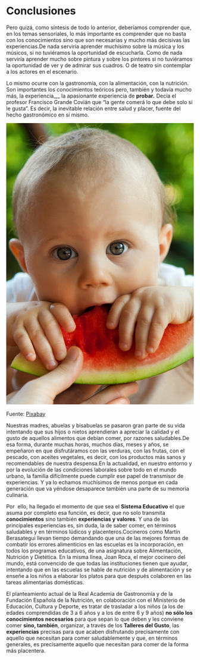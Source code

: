 # Conclusiones

Pero quizá, como síntesis de todo lo anterior, deberíamos comprender que, en los temas sensoriales, lo más importante es comprender que no basta con los conocimientos sino que son necesarias y mucho más decisivas las experiencias.De nada serviría aprender muchísimo sobre la música y los músicos, si no tuviéramos la oportunidad de escucharla. Como de nada serviría aprender mucho sobre pintura y sobre los pintores si no tuviéramos la oportunidad de ver y de admirar sus cuadros. O de teatro sin contemplar a los actores en el escenario.

Lo mismo ocurre con la gastronomía, con la alimentación, con la nutrición. Son importantes los conocimientos teóricos pero, también y todavía mucho más, la experiencia_,_ la apasionante experiencia de **probar**_**.**_ Decía el profesor Francisco Grande Covián que “la gente comerá lo que debe solo si le gusta”. Es decir, la inevitable relación entre salud y placer, fuente del hecho gastronómico en sí mismo.


![Niño comiendo](img/baby-84686_1920.jpg "Niño comiendo")


Fuente: [Pixabay](https://pixabay.com/es/beb%C3%A9-mordedura-ni%C3%B1o-lindo-comer-84686/)

Nuestras madres, abuelas y bisabuelas se pasaron gran parte de su vida intentando que sus hijos o nietos aprendieran a apreciar la calidad y el gusto de aquellos alimentos que debían comer, por razones saludables.De esa forma, durante muchas horas, muchos días, meses y años, se empeñaron en que disfrutáramos con las verduras, con las frutas, con el pescado, con aceites vegetales, es decir, con los productos más sanos y recomendables de nuestra despensa.En la actualidad, en nuestro entorno y por la evolución de las condiciones laborales sobre todo en el mundo urbano, la familia difícilmente puede cumplir ese papel de transmisor de experiencias. Y ya lo echamos muchísimos de menos porque en cada generación que va yéndose desaparece también una parte de su memoria culinaria.

Por  ello, ha llegado el momento de que sea el **Sistema Educativo** el que asuma por completo esa función, es decir,  que no solo transmita **conocimientos** sino también **experiencias y valores**. Y una de las principales experiencias es, sin duda, la de saber comer, en términos saludables y en términos lúdicos y placenteros.Cocineros como Martín Berasategui llevan tiempo demandando que una de las mejores formas de combatir los errores alimenticios en las escuelas es la incorporación, en todos los programas educativos, de una asignatura sobre Alimentación, Nutrición y Dietética. En la misma línea, Joan Roca, el mejor cocinero del mundo, está convencido de que todas las instituciones tienen que ayudar, intentando que en las escuelas se hable de nutrición y de alimentación y se enseñe a los niños a elaborar los platos para que después colaboren en las tareas alimentarías domésticas.

El planteamiento actual de la Real Academia de Gastronomía y de la Fundación Española de la Nutrición, en colaboración con el Ministerio de Educación, Cultura y Deporte, es tratar de trasladar a los niños (a los de edades comprendidas de 3 a 6 años y a los de entre 6 y 9 años) **no sólo los conocimientos necesarios** para que sepan lo que deben y les conviene comer **sino, también**, organizar, a través de los **Talleres del Gusto**, las **experiencias** precisas para que acaben disfrutando precisamente con aquello que necesitan para comer saludablemente y que, en términos generales, es precisamente aquello que necesitan para comer de la forma más placentera.